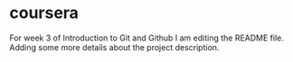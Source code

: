 # coursera
For week 3 of Introduction to Git and Github
I am editing the README file. Adding some more details about the project description.

